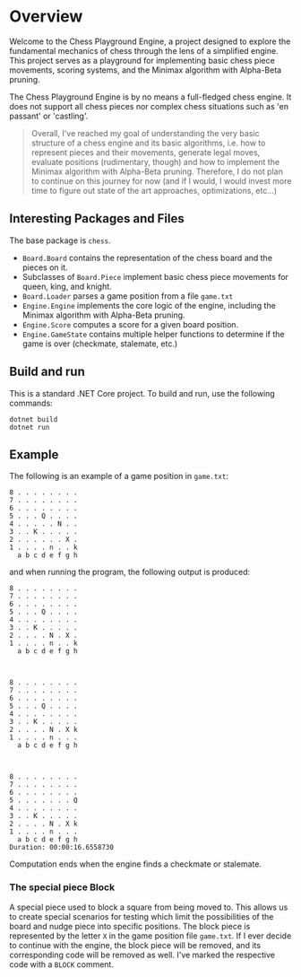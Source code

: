 # Overview

Welcome to the Chess Playground Engine, a project designed to explore the fundamental mechanics of chess through the lens of a simplified engine. This project serves as a playground for implementing basic chess piece movements, scoring systems, and the Minimax algorithm with Alpha-Beta pruning.

The Chess Playground Engine is by no means a full-fledged chess engine. It does not support all chess pieces nor complex chess situations such as 'en passant' or 'castling'. 

> Overall, I've reached my goal of understanding the very basic structure of a chess engine and its basic algorithms, i.e. how to represent pieces and their movements, generate legal moves, evaluate positions (rudimentary, though) and how to implement the Minimax algorithm with Alpha-Beta pruning. Therefore, I do not plan to continue on this journey for now (and if I would, I would invest more time to figure out state of the art approaches, optimizations, etc...)

## Interesting Packages and Files

The base package is `chess`.

- `Board.Board` contains the representation of the chess board and the pieces on it.
- Subclasses of `Board.Piece` implement basic chess piece movements for queen, king, and knight.
- `Board.Loader` parses a game position from a file `game.txt`
- `Engine.Engine` implements the core logic of the engine, including the Minimax algorithm with Alpha-Beta pruning.
- `Engine.Score` computes a score for a given board position.
- `Engine.GameState` contains multiple helper functions to determine if the game is over (checkmate, stalemate, etc.)

## Build and run

This is a standard .NET Core project. To build and run, use the following commands:

```
dotnet build
dotnet run
```

## Example

The following is an example of a game position in `game.txt`:

```
8 . . . . . . . . 
7 . . . . . . . . 
6 . . . . . . . . 
5 . . . Q . . . . 
4 . . . . . N . . 
3 . . K . . . . . 
2 . . . . . . X . 
1 . . . . n . . k 
  a b c d e f g h 
```

and when running the program, the following output is produced:

```
8 . . . . . . . . 
7 . . . . . . . . 
6 . . . . . . . . 
5 . . . Q . . . . 
4 . . . . . . . . 
3 . . K . . . . . 
2 . . . . N . X . 
1 . . . . n . . k 
  a b c d e f g h 



8 . . . . . . . . 
7 . . . . . . . . 
6 . . . . . . . . 
5 . . . Q . . . . 
4 . . . . . . . . 
3 . . K . . . . . 
2 . . . . N . X k 
1 . . . . n . . . 
  a b c d e f g h 



8 . . . . . . . . 
7 . . . . . . . . 
6 . . . . . . . . 
5 . . . . . . . Q 
4 . . . . . . . . 
3 . . K . . . . . 
2 . . . . N . X k 
1 . . . . n . . . 
  a b c d e f g h 
Duration: 00:00:16.6558730
```
Computation ends when the engine finds a checkmate or stalemate.

### The special piece Block

A special piece used to block a square from being moved to. This allows us to create special scenarios for testing which limit the possibilities of the board and nudge piece into specific positions. The block piece is represented by the letter `X` in the game position file `game.txt`. If I ever decide to continue with the engine, the block piece will be removed, and its corresponding code will be removed as well. I've marked the respective code with a `BLOCK` comment.

